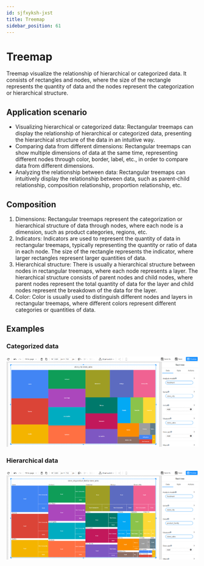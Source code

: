 ```yaml
---
id: sjfxyksh-jxst
title: Treemap
sidebar_position: 61
---
```

# Treemap

Treemap visualize the relationship of hierarchical or categorized data. It consists of rectangles and nodes, where the size of the rectangle represents the quantity of data and the nodes represent the categorization or hierarchical structure.

## Application scenario

- Visualizing hierarchical or categorized data: Rectangular treemaps can display the relationship of hierarchical or categorized data, presenting the hierarchical structure of the data in an intuitive way.
- Comparing data from different dimensions: Rectangular treemaps can show multiple dimensions of data at the same time, representing different nodes through color, border, label, etc., in order to compare data from different dimensions.
- Analyzing the relationship between data: Rectangular treemaps can intuitively display the relationship between data, such as parent-child relationship, composition relationship, proportion relationship, etc.

## Composition

1. Dimensions: Rectangular treemaps represent the categorization or hierarchical structure of data through nodes, where each node is a dimension, such as product categories, regions, etc.
2. Indicators: Indicators are used to represent the quantity of data in rectangular treemaps, typically representing the quantity or ratio of data in each node. The size of the rectangle represents the indicator, where larger rectangles represent larger quantities of data.
3. Hierarchical structure: There is usually a hierarchical structure between nodes in rectangular treemaps, where each node represents a layer. The hierarchical structure consists of parent nodes and child nodes, where parent nodes represent the total quantity of data for the layer and child nodes represent the breakdown of the data for the layer.
4. Color: Color is usually used to distinguish different nodes and layers in rectangular treemaps, where different colors represent different categories or quantities of data.

## Examples

### Categorized data

![1681027408612](../../../../../../static/img/en/datafor/visualizer/1681027408612.png)

### Hierarchical data

![1681027512732](../../../../../../static/img/en/datafor/visualizer/1681027512732.png)
